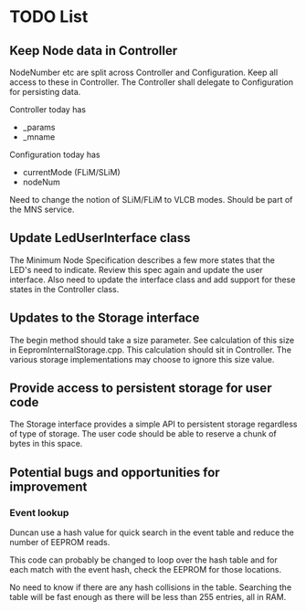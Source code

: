 # TODO List

## Keep Node data in Controller
NodeNumber etc are split across Controller and Configuration. 
Keep all access to these in Controller. 
The Controller shall delegate to Configuration for persisting data.

Controller today has
* _params
* _mname

Configuration today has
* currentMode (FLiM/SLiM)
* nodeNum

Need to change the notion of SLiM/FLiM to VLCB modes.
Should be part of the MNS service.

## Update LedUserInterface class
The Minimum Node Specification describes a few more states that the LED's need to indicate. 
Review this spec again and update the user interface. 
Also need to update the interface class and add support for these states in the Controller class.

## Updates to the Storage interface
The begin method should take a size parameter. 
See calculation of this size in EepromInternalStorage.cpp. 
This calculation should sit in Controller. 
The various storage implementations may choose to ignore this size value.

## Provide access to persistent storage for user code
The Storage interface provides a simple API to persistent storage regardless of
type of storage. 
The user code should be able to reserve a chunk of bytes in this space.

## Potential bugs and opportunities for improvement

### Event lookup
Duncan use a hash value for quick search in the event table and reduce the 
number of EEPROM reads.

This code can probably be changed to loop over the hash table and for each
match with the event hash, check the EEPROM for those locations.

No need to know if there are any hash collisions in the table. 
Searching the table will be fast enough as there will be less than 255 entries, all in RAM.
